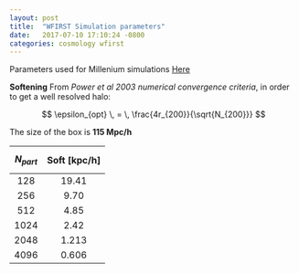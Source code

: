 ```yaml
---
layout: post
title:  "WFIRST Simulation parameters"
date:   2017-07-10 17:10:24 -0800
categories: cosmology wfirst
---
```


Parameters used for Millenium simulations [Here](http://gavo.mpa-garching.mpg.de/Millennium/Help/simulation)

**Softening**
From *Power et al 2003 numerical convergence criteria*, in order to get a well resolved halo:

$$ \epsilon_{opt} \, = \,  \frac{4r_{200}}{\sqrt{N_{200}}} $$


The size of the box is **115 Mpc/h**

| $$N_{part}$$ |  Soft [kpc/h]  |
|:------:|:--------------:|
| 128    |   19.41  |
| 256    |   9.70   |
| 512    |    4.85  |
| 1024   |    2.42  |
| 2048   |    1.213 |
| 4096   |    0.606 |
